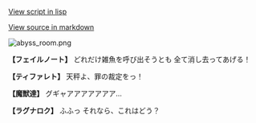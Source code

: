 [View script in lisp](../scripts/110160243.txt)

[View source in markdown](110160243.md)

![abyss_room.png](../images/backgrounds/abyss_room.png)

**【フェイルノート】**
どれだけ雑魚を呼び出そうとも
全て消し去ってあげる！

**【ティファレト】**
天秤よ、罪の裁定をっ！

**【魔獣達】**
グギャアアアアアアア…

**【ラグナロク】**
ふふっ
それなら、これはどう？